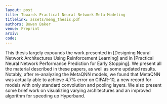 ```yaml
---
layout: post
title: Towards Practical Neural Network Meta-Modeling
titlelink: assets/meng_thesis.pdf
authors: Bowen Baker
venue: Preprint
arxiv: 
code: 
---
```


This thesis largely expounds the work presented in [Designing Neural Network Architectures Using Reinforcement Learning] and in [Practical Neural Network Performance Prediction for Early Stopping]. We present all the material described in these papers, as well as some updated results. Notably, after re-analyzing the MetaQNN models, we found that MetaQNN was actually able to achieve 4.7% error on CIFAR-10, a new record for models with only standard convolution and pooling layers. We also present some brief work on visualizing varying architectures and an improved algorithm for speeding up Hyperband.